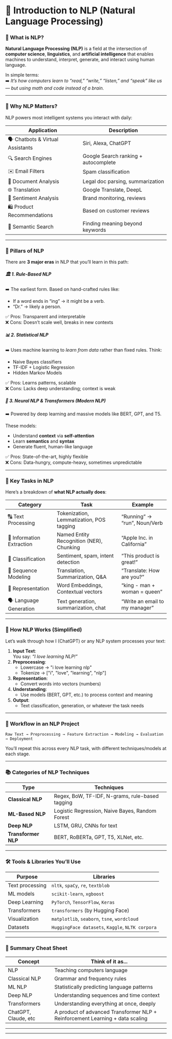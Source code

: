 # 🧠 Introduction to NLP (Natural Language Processing)

### 📌 What is NLP?

**Natural Language Processing (NLP)** is a field at the intersection of **computer science**, **linguistics**, and **artificial intelligence** that enables machines to understand, interpret, generate, and interact using human language.

In simple terms:  
➡️ _It’s how computers learn to “read,” “write,” “listen,” and “speak” like us — but using math and code instead of a brain._

---

### 🧭 Why NLP Matters?

NLP powers most intelligent systems you interact with daily:

|Application|Description|
|---|---|
|🗣 Chatbots & Virtual Assistants|Siri, Alexa, ChatGPT|
|🔍 Search Engines|Google Search ranking + autocomplete|
|✉️ Email Filters|Spam classification|
|📃 Document Analysis|Legal doc parsing, summarization|
|🌐 Translation|Google Translate, DeepL|
|🧠 Sentiment Analysis|Brand monitoring, reviews|
|🛍 Product Recommendations|Based on customer reviews|
|🔎 Semantic Search|Finding meaning beyond keywords|

---

### 🧱 Pillars of NLP

There are **3 major eras** in NLP that you’ll learn in this path:

##### 🏛 1. **Rule-Based NLP**

➡️ The earliest form. Based on hand-crafted rules like:

- If a word ends in “ing” → it might be a verb.
- “Dr.” → likely a person.

✅ Pros: Transparent and interpretable  
❌ Cons: Doesn’t scale well, breaks in new contexts

##### 📊 2. **Statistical NLP**

➡️ Uses machine learning to _learn from data_ rather than fixed rules. Think:

- Naive Bayes classifiers
- TF-IDF + Logistic Regression
- Hidden Markov Models

✅ Pros: Learns patterns, scalable  
❌ Cons: Lacks deep understanding; context is weak

##### 🧠 3. **Neural NLP & Transformers (Modern NLP)**

➡️ Powered by deep learning and massive models like BERT, GPT, and T5.

These models:
- Understand **context** via **self-attention**
- Learn **semantics** and **syntax**
- Generate fluent, human-like language

✅ Pros: State-of-the-art, highly flexible  
❌ Cons: Data-hungry, compute-heavy, sometimes unpredictable

---

### 🧩 Key Tasks in NLP

Here’s a breakdown of **what NLP actually does**:

|Category|Task|Example|
|---|---|---|
|🔠 Text Processing|Tokenization, Lemmatization, POS tagging|“Running” → “run”, Noun/Verb|
|📍 Information Extraction|Named Entity Recognition (NER), Chunking|“Apple Inc. in California”|
|🧪 Classification|Sentiment, spam, intent detection|“This product is great!”|
|🔁 Sequence Modeling|Translation, Summarization, Q&A|“Translate: How are you?”|
|🧠 Representation|Word Embeddings, Contextual vectors|“king - man + woman = queen”|
|🗣 Language Generation|Text generation, summarization, chat|“Write an email to my manager”|

---

### 🧮 How NLP Works (Simplified)

Let’s walk through how I (ChatGPT) or any NLP system processes your text:

1. **Input Text**:  
    You say: _“I love learning NLP!”_
2. **Preprocessing**:
    - Lowercase → "i love learning nlp"
    - Tokenize → ["i", "love", "learning", "nlp"]
3. **Representation**:
    - Convert words into vectors (numbers)
4. **Understanding**:
    - Use models (BERT, GPT, etc.) to process context and meaning
5. **Output**:
    - Text classification, generation, or whatever the task needs

---

### 🔄 Workflow in an NLP Project

```text
Raw Text → Preprocessing → Feature Extraction → Modeling → Evaluation → Deployment
```

You’ll repeat this across every NLP task, with different techniques/models at each stage.

---

### 📚 Categories of NLP Techniques

|Type|Techniques|
|---|---|
|**Classical NLP**|Regex, BoW, TF-IDF, N-grams, rule-based tagging|
|**ML-Based NLP**|Logistic Regression, Naive Bayes, Random Forest|
|**Deep NLP**|LSTM, GRU, CNNs for text|
|**Transformer NLP**|BERT, RoBERTa, GPT, T5, XLNet, etc.|

---

### 🛠 Tools & Libraries You’ll Use

|Purpose|Libraries|
|---|---|
|Text processing|`nltk`, `spaCy`, `re`, `textblob`|
|ML models|`scikit-learn`, `xgboost`|
|Deep Learning|`PyTorch`, `TensorFlow`, `Keras`|
|Transformers|`transformers` (by Hugging Face)|
|Visualization|`matplotlib`, `seaborn`, `tsne`, `wordcloud`|
|Datasets|`HuggingFace datasets`, `Kaggle`, `NLTK corpora`|

---

### 🧠 Summary Cheat Sheet

|Concept|Think of it as...|
|---|---|
|NLP|Teaching computers language|
|Classical NLP|Grammar and frequency rules|
|ML NLP|Statistically predicting language patterns|
|Deep NLP|Understanding sequences and time context|
|Transformers|Understanding everything at once, deeply|
|ChatGPT, Claude, etc|A product of advanced Transformer NLP + Reinforcement Learning + data scaling|

---
---
